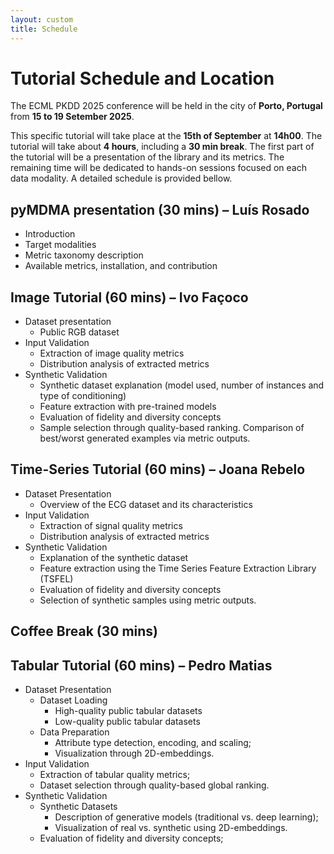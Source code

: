 ```yaml
---
layout: custom
title: Schedule
---
```


# Tutorial Schedule and Location

The ECML PKDD 2025 conference will be held in the city of **Porto, Portugal** from **15 to 19 Setember 2025**.

This specific tutorial will take place at the **15th of September** at **14h00**. The tutorial will take about **4 hours**, including a **30 min break**. The first part of the tutorial will be a presentation of the library and its metrics. The remaining time will be dedicated to hands-on sessions focused on each data modality. A detailed schedule is provided bellow.

## pyMDMA presentation (30 mins) – Luís Rosado

- Introduction
- Target modalities
- Metric taxonomy description
- Available metrics, installation, and contribution

## Image Tutorial (60 mins) – Ivo Façoco

- Dataset presentation
  - Public RGB dataset
- Input Validation
  - Extraction of image quality metrics
  - Distribution analysis of extracted metrics
- Synthetic Validation
  - Synthetic dataset explanation (model used, number of instances and type of conditioning)
  - Feature extraction with pre-trained models
  - Evaluation of fidelity and diversity concepts
  - Sample selection through quality-based ranking. Comparison of best/worst generated examples via metric outputs.

## Time-Series Tutorial (60 mins) – Joana Rebelo

- Dataset Presentation
  - Overview of the ECG dataset and its characteristics
- Input Validation
  - Extraction of signal quality metrics
  - Distribution analysis of extracted metrics
- Synthetic Validation
  - Explanation of the synthetic dataset
  - Feature extraction using the Time Series Feature Extraction Library (TSFEL)
  - Evaluation of fidelity and diversity concepts
  - Selection of synthetic samples using metric outputs.

## Coffee Break (30 mins)

## Tabular Tutorial (60 mins) – Pedro Matias

- Dataset Presentation
  - Dataset Loading
    - High-quality public tabular datasets
    - Low-quality public tabular datasets
  - Data Preparation
    - Attribute type detection, encoding, and scaling;
    - Visualization through 2D-embeddings.
- Input Validation
  - Extraction of tabular quality metrics;
  - Dataset selection through quality-based global ranking.
- Synthetic Validation
  - Synthetic Datasets
    - Description of generative models (traditional vs. deep learning);
    - Visualization of real vs. synthetic using 2D-embeddings.
  - Evaluation of fidelity and diversity concepts;